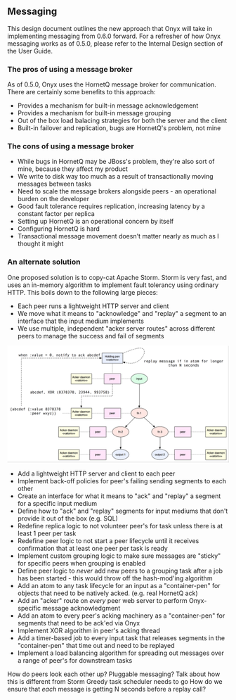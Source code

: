 ## Messaging

This design document outlines the new approach that Onyx will take in implementing messaging from 0.6.0 forward.
For a refresher of how Onyx messaging works as of 0.5.0, please refer to the Internal Design section of the User Guide.

### The pros of using a message broker

As of 0.5.0, Onyx uses the HornetQ message broker for communication. There are certainly some benefits to this approach:

- Provides a mechanism for built-in message acknowledgement
- Provides a mechanism for built-in message grouping
- Out of the box load balacing strategies for both the server and the client
- Built-in failover and replication, bugs are HornetQ's problem, not mine

### The cons of using a message broker

- While bugs in HornetQ may be JBoss's problem, they're also sort of mine, because they affect my product
- We write to disk way too much as a result of transactionally moving messages between tasks
- Need to scale the message brokers alongside peers - an operational burden on the developer
- Good fault tolerance requires replication, increasing latency by a constant factor per replica
- Setting up HornetQ is an operational concern by itself
- Configuring HornetQ is hard
- Transactional message movement doesn't matter nearly as much as I thought it might

### An alternate solution

One proposed solution is to copy-cat Apache Storm. Storm is very fast, and uses an in-memory algorithm
to implement fault tolerancy using ordinary HTTP. This boils down to the following large pieces:

- Each peer runs a lightweight HTTP server and client
- We move what it means to "acknowledge" and "replay" a segment to an interface that the input medium implements
- We use multiple, independent "acker server routes" across different peers to manage the success and fail of segments

![Summary](images/messaging-summary.png)

- Add a lightweight HTTP server and client to each peer
- Implement back-off policies for peer's failing sending segments to each other
- Create an interface for what it means to "ack" and "replay" a segment for a specific input medium
- Define how to "ack" and "replay" segments for input mediums that don't provide it out of the box (e.g. SQL)
- Redefine replica logic to not volunteer peer's for task unless there is at least 1 peer per task
- Redefine peer logic to not start a peer lifecycle until it receives confirmation that at least one peer per task is ready
- Implement custom grouping logic to make sure messages are "sticky" for specific peers when grouping is enabled
- Define peer logic to *never* add new peers to a grouping task after a job has been started - this would throw off the hash-mod'ing algorithm
- Add an atom to any task lifecycle for an input as a "container-pen" for objects that need to be natively acked. (e.g. real HornetQ ack)
- Add an "acker" route on *every* peer web server to perform Onyx-specific message acknowledgment
- Add an atom to every peer's acking machinery as a "container-pen" for segments that need to be ack'ed via Onyx
- Implement XOR algorithm in peer's acking thread
- Add a timer-based job to every input task that releases segments in the "container-pen" that time out and need to be replayed
- Implement a load balancing algorithm for spreading out messages over a range of peer's for downstream tasks


How do peers look each other up?
Pluggable messaging?
Talk about how this is different from Storm
Greedy task scheduler needs to go
How do we ensure that *each* message is getting N seconds before a replay call?